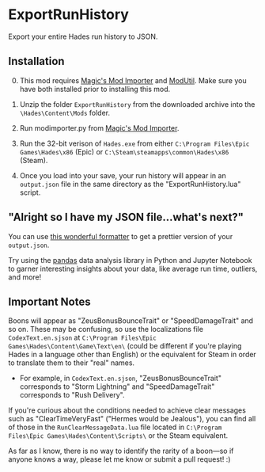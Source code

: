 # ExportRunHistory
Export your entire Hades run history to JSON.

## Installation

0. This mod requires [Magic's Mod Importer](https://www.nexusmods.com/hades/mods/26/) and [ModUtil](https://www.nexusmods.com/hades/mods/27). Make sure you have both installed prior to installing this mod.

1. Unzip the folder `ExportRunHistory` from the downloaded archive into the `\Hades\Content\Mods` folder.

2. Run modimporter.py from [Magic's Mod Importer](https://www.nexusmods.com/hades/mods/26/).

3. Run the 32-bit verison of `Hades.exe` from either `C:\Program Files\Epic Games\Hades\x86` (Epic) or `C:\Steam\steamapps\common\Hades\x86` (Steam).

4. Once you load into your save, your run history will appear in an `output.json` file in the same directory as the "ExportRunHistory.lua" script.


## "Alright so I have my JSON file...what's next?"

You can use [this wonderful formatter](https://jsonformatter.org/) to get a prettier version of your `output.json`.

Try using the [pandas](https://pandas.pydata.org/) data analysis library in Python and Jupyter Notebook to garner interesting insights about your data, like average run time, outliers, and more!


## Important Notes
Boons will appear as "ZeusBonusBounceTrait" or "SpeedDamageTrait" and so on. 
These may be confusing, so use the localizations file `CodexText.en.sjson` at `C:\Program Files\Epic Games\Hades\Content\Game\Text\en\` (could be different if you're playing Hades in a language other than English) or the equivalent for Steam in order to translate them to their "real" names.

- For example, in `CodexText.en.sjson`, "ZeusBonusBounceTrait" corresponds to "Storm Lightning" and "SpeedDamageTrait" corresponds to "Rush Delivery".

If you're curious about the conditions needed to achieve clear messages such as "ClearTimeVeryFast" ("Hermes would be Jealous"), you can find all of those in the `RunClearMessageData.lua` file located in `C:\Program Files\Epic Games\Hades\Content\Scripts\` or the Steam equivalent.

As far as I know, there is no way to identify the rarity of a boon—so if anyone knows a way, please let me know or submit a pull request! :)
